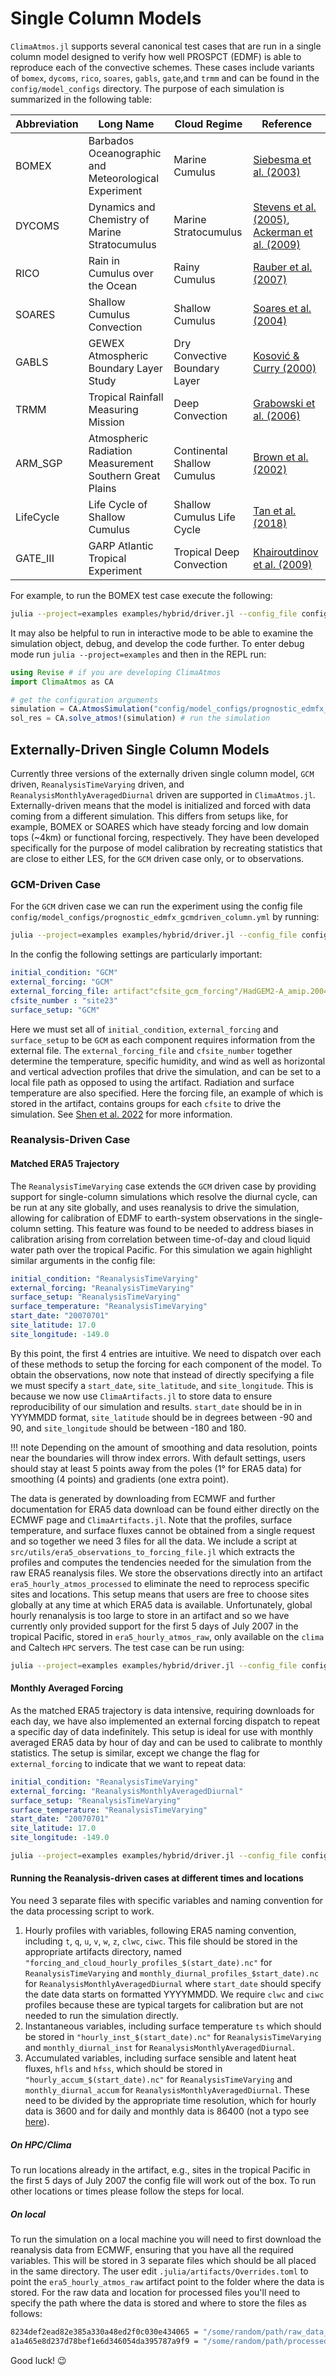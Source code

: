 # Single Column Models
`ClimaAtmos.jl` supports several canonical test cases that are run in a single column model designed to verify how well PROSPCT (EDMF) is able to reproduce each of the convective schemes. These cases include variants of `bomex`, `dycoms`, `rico`, `soares`, `gabls`, `gate`,and `trmm` and can be found in the `config/model_configs` directory. The purpose of each simulation is summarized in the following table:

| Abbreviation | Long Name | Cloud Regime | Reference |
|--------------|-----------|--------------|-----------|
| BOMEX | Barbados Oceanographic and Meteorological Experiment | Marine Cumulus | [Siebesma et al. (2003)](https://doi.org/10.1175/1520-0469(2003)60<1201:ALESIS>2.0.CO;2) |
| DYCOMS | Dynamics and Chemistry of Marine Stratocumulus | Marine Stratocumulus | [Stevens et al. (2005)](https://doi.org/10.1175/MWR2930.1), [Ackerman et al. (2009)](https://doi.org/10.1175/2008MWR2582.1) |
| RICO | Rain in Cumulus over the Ocean | Rainy Cumulus | [Rauber et al. (2007)](https://doi.org/10.1175/BAMS-88-12-1912) |
| SOARES | Shallow Cumulus Convection | Shallow Cumulus | [Soares et al. (2004)](https://doi.org/10.1256/qj.03.223) |
| GABLS | GEWEX Atmospheric Boundary Layer Study | Dry Convective Boundary Layer | [Kosović & Curry (2000)](https://doi.org/10.1175/1520-0469(2000)057<1052:ALESSO>2.0.CO;2) |
| TRMM | Tropical Rainfall Measuring Mission | Deep Convection | [Grabowski et al. (2006)](https://doi.org/10.1256/qj.04.147) |
| ARM_SGP | Atmospheric Radiation Measurement Southern Great Plains | Continental Shallow Cumulus | [Brown et al. (2002)](https://doi.org/10.1256/qj.01.202) |
| LifeCycle | Life Cycle of Shallow Cumulus | Shallow Cumulus Life Cycle | [Tan et al. (2018)](https://doi.org/10.1002/2017MS001162) |
| GATE_III | GARP Atlantic Tropical Experiment | Tropical Deep Convection | [Khairoutdinov et al. (2009)](https://doi.org/10.3894/JAMES.2009.1.15) |

For example, to run the BOMEX test case execute the following:
```bash
julia --project=examples examples/hybrid/driver.jl --config_file config/model_configs/prognostic_edmfx_bomex_column.yml --job_id bomex
```
It may also be helpful to run in interactive mode to be able to examine the simulation object, debug, and develop the code further. To enter debug mode run `julia --project=examples` and then in the REPL run:
```julia
using Revise # if you are developing ClimaAtmos
import ClimaAtmos as CA

# get the configuration arguments
simulation = CA.AtmosSimulation("config/model_configs/prognostic_edmfx_bomex_column.yml")
sol_res = CA.solve_atmos!(simulation) # run the simulation
```

## Externally-Driven Single Column Models
Currently three versions of the externally driven single column model, `GCM` driven, `ReanalysisTimeVarying` driven, and `ReanalysisMonthlyAveragedDiurnal` driven are supported in `ClimaAtmos.jl`. Externally-driven means that the model is initialized and forced with data coming from a different simulation. This differs from setups like, for example, BOMEX or SOARES which have steady forcing and low domain tops (~4km) or functional forcing, respectively. They have been developed specifically for the purpose of model calibration by recreating statistics that are close to either LES, for the `GCM` driven case only, or to observations.

### GCM-Driven Case
For the `GCM` driven case we can run the experiment using the config file `config/model_configs/prognostic_edmfx_gcmdriven_column.yml` by running:
```bash
julia --project=examples examples/hybrid/driver.jl --config_file config/model_configs/prognostic_edmfx_gcmdriven_column.yml --job_id gcm_driven_scm
```
In the config the following settings are particularly important:
```YAML
initial_condition: "GCM"
external_forcing: "GCM"
external_forcing_file: artifact"cfsite_gcm_forcing"/HadGEM2-A_amip.2004-2008.07.nc
cfsite_number : "site23"
surface_setup: "GCM"
```
Here we must set all of `initial_condition`, `external_forcing` and `surface_setup` to be `GCM` as each component requires information from the external file. The `external_forcing_file` and `cfsite_number` together determine the temperature, specific humidity, and wind as well as horizontal and vertical advection profiles that drive the simulation, and can be set to a local file path as opposed to using the artifact. Radiation and surface temperature are also specified. Here the forcing file, an example of which is stored in the artifact, contains groups for each `cfsite` to drive the simulation. See [Shen et al. 2022](https://agupubs.onlinelibrary.wiley.com/doi/full/10.1029/2021MS002631) for more information.

### Reanalysis-Driven Case
#### Matched ERA5 Trajectory
The `ReanalysisTimeVarying` case extends the `GCM` driven case by providing support for single-column simulations which resolve the diurnal cycle, can be run at any site globally, and uses reanalysis to drive the simulation, allowing for calibration of EDMF to earth-system observations in the single-column setting. This feature was found to be needed to address biases in calibration arising from correlation between time-of-day and cloud liquid water path over the tropical Pacific. For this simulation we again highlight similar arguments in the config file:
```YAML
initial_condition: "ReanalysisTimeVarying"
external_forcing: "ReanalysisTimeVarying"
surface_setup: "ReanalysisTimeVarying"
surface_temperature: "ReanalysisTimeVarying"
start_date: "20070701"
site_latitude: 17.0
site_longitude: -149.0
```
By this point, the first 4 entries are intuitive. We need to dispatch over each of these methods to setup the forcing for each component of the model. To obtain the observations, now note that instead of directly specifying a file we must specify a `start_date`, `site_latitude`, and `site_longitude`. This is because we now use `ClimaArtifacts.jl` to store data to ensure reproducibility of our simulation and results. `start_date` should be in in YYYMMDD format, `site_latitude` should be in degrees between -90 and 90, and `site_longitude` should be between -180 and 180. 

!!! note
    Depending on the amount of smoothing and data resolution, points near the boundaries will throw index errors. With default settings, users should stay at least 5 points away from the poles (1° for ERA5 data) for smoothing (4 points) and gradients (one extra point).

The data is generated by downloading from ECMWF and further documentation for ERA5 data download can be found either directly on the ECMWF page and `ClimaArtifacts.jl`. Note that the profiles, surface temperature, and surface fluxes cannot be obtained from a single request and so together we need 3 files for all the data. We include a script at `src/utils/era5_observations_to_forcing_file.jl` which extracts the profiles and computes the tendencies needed for the simulation from the raw ERA5 reanalysis files. We store the observations directly into an artifact `era5_hourly_atmos_processed` to eliminate the need to reprocess specific sites and locations. This setup means that users are free to choose sites globally at any time at which ERA5 data is available. Unfortunately, global hourly renanalysis is too large to store in an artifact and so we have currently only provided support for the first 5 days of July 2007 in the tropical Pacific, stored in `era5_hourly_atmos_raw`, only available on the `clima` and Caltech `HPC` servers. The test case can be run using: 
```bash
julia --project=examples examples/hybrid/driver.jl --config_file config/model_configs/prognostic_edmfx_tv_era5driven_column.yml --job_id era5driven
```

#### Monthly Averaged Forcing
As the matched ERA5 trajectory is data intensive, requiring downloads for each day, we have also implemented an external forcing dispatch to repeat a specific day of data indefinitely. This setup is ideal for use with monthly averaged ERA5 data by hour of day and can be used to calibrate to monthly statistics. The setup is similar, except we change the flag for `external_forcing` to indicate that we want to repeat data: 
```YAML
initial_condition: "ReanalysisTimeVarying"
external_forcing: "ReanalysisMonthlyAveragedDiurnal"
surface_setup: "ReanalysisTimeVarying"
surface_temperature: "ReanalysisTimeVarying"
start_date: "20070701"
site_latitude: 17.0
site_longitude: -149.0
```
```bash
julia --project=examples examples/hybrid/driver.jl --config_file config/model_configs/prognostic_edmfx_diurnal_scm_imp.yml --job_id bomex
```

#### Running the Reanalysis-driven cases at different times and locations
You need 3 separate files with specific variables and naming convention for the data processing script to work.
1. Hourly profiles with variables, following ERA5 naming convention, including `t`, `q`, `u`, `v`, `w`, `z`, `clwc`, `ciwc`. This file should be stored in the appropriate artifacts directory, named `"forcing_and_cloud_hourly_profiles_$(start_date).nc"` for `ReanalysisTimeVarying` and `monthly_diurnal_profiles_$start_date).nc` for `ReanalysisMonthlyAveragedDiurnal` where `start_date` should specify the date data starts on formatted YYYYMMDD. We require `clwc` and `ciwc` profiles because these are typical targets for calibration but are not needed to run the simulation directly.
2. Instantaneous variables, including surface temperature `ts` which should be stored in `"hourly_inst_$(start_date).nc"` for `ReanalysisTimeVarying` and `monthly_diurnal_inst` for `ReanalysisMonthlyAveragedDiurnal`.
3. Accumulated variables, including surface sensible and latent heat fluxes, `hfls` and `hfss`, which should be stored in `"hourly_accum_$(start_date).nc"` for `ReanalysisTimeVarying` and `monthly_diurnal_accum` for `ReanalysisMonthlyAveragedDiurnal`. These need to be divided by the appropriate time resolution, which for hourly data is 3600 and for daily and monthly data is 86400 (not a typo see [here](https://confluence.ecmwf.int/display/CKB/ERA5%3A+data+documentation#ERA5:datadocumentation-Monthlymeans)).

##### On HPC/Clima
To run locations already in the artifact, e.g., sites in the tropical Pacific in the first 5 days of July 2007 the config file will work out of the box. To run other locations or times please follow the steps for local.

##### On local
To run the simulation on a local machine you will need to first download the reanalysis data from ECMWF, ensuring that you have all the required variables. This will be stored in 3 separate files which should be all placed in the same directory. The user edit `.julia/artifacts/Overrides.toml` to point the `era5_hourly_atmos_raw` artifact point to the folder where the data is stored. For the raw data and location for processed files you'll need to specify the path where the data is stored and where to store the files as follows:
```bash
8234def2ead82e385a330a48ed2f0c030e434065 = "/some/random/path/raw_data_dir" # for raw data
a1a465e8d237d78bef1e6d346054da395787a9f9 = "/some/random/path/processed_files" # for storing
```
Good luck! :wink:
